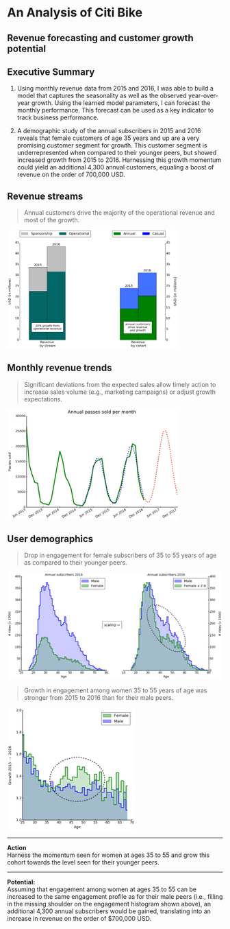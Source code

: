 # An Analysis of Citi Bike
## Revenue forecasting and customer growth potential

## Executive Summary

1. Using monthly revenue data from 2015 and 2016, I was able to build a model that captures the seasonality as well as the observed year-over-year growth. Using the learned model parameters, I can forecast the monthly performance. This forecast can be used as a key indicator to track business performance.

2. A demographic study of the annual subscribers in 2015 and 2016 reveals that female customers of age 35 years and up are a very promising customer segment for growth. This customer segment is underrepresented when compared to their younger peers, but showed increased growth from 2015 to 2016. Harnessing this growth momentum could yield an additional 4,300 annual customers, equaling a boost of revenue on the order of 700,000 USD.

## Revenue streams


> Annual customers drive the majority of the operational revenue and most of the growth.

<img src="img/revenue_2015_2016.png" width="400"/>


## Monthly revenue trends

> Significant deviations from the expected sales allow timely action to increase sales volume (e.g., marketing campaigns) or adjust growth expectations.


<img src="img/monthly_variations_in_annual_passes_sold_03.png" width="400"/>



## User demographics

>  Drop in engagement for female subscribers of 35 to 55 years of age as compared to their younger peers.



<img src="img/subscriber_demographics_2016.png" width="600"/>


> Growth in engagement among women 35 to 55 years of age was stronger from 2015 to 2016 than for their male peers.

<img src="img/subscriber_growth_ratio_2015_2016.png" width="300"/>


---
**Action**<br>
Harness the momentum seen for women at ages 35 to 55 and grow this cohort towards the level seen for their younger peers.

---



**Potential:**<br>
Assuming that engagement among women at ages 35 to 55 can be increased to the same engagement profile as for their male peers (i.e., filling in the missing shoulder on the engagement histogram shown above), an additional 4,300 annual subscribers would be gained, translating into an increase in revenue on the order of $700,000 USD.

